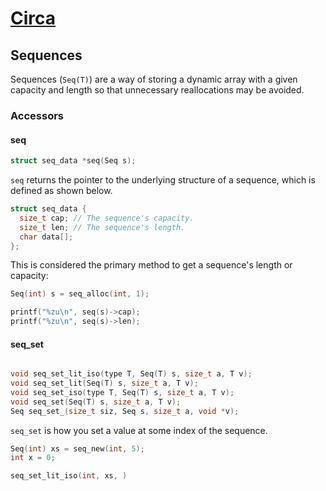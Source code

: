 # [Circa](../README.md)

## Sequences

Sequences (`Seq(T)`) are a way of storing a dynamic array with a given capacity
and length so that unnecessary reallocations may be avoided.

### Accessors

#### seq

```C
struct seq_data *seq(Seq s);
```

`seq` returns the pointer to the underlying structure of a sequence,
which is defined as shown below.

```C
struct seq_data {
  size_t cap; // The sequence's capacity.
  size_t len; // The sequence's length.
  char data[];
};
```

This is considered the primary method to get a sequence's length or capacity:

```C
Seq(int) s = seq_alloc(int, 1);

printf("%zu\n", seq(s)->cap);
printf("%zu\n", seq(s)->len);
```

#### seq_set

```C

void seq_set_lit_iso(type T, Seq(T) s, size_t a, T v);
void seq_set_lit(Seq(T) s, size_t a, T v);
void seq_set_iso(type T, Seq(T) s, size_t a, T v);
void seq_set(Seq(T) s, size_t a, T v);
Seq seq_set_(size_t siz, Seq s, size_t a, void *v);
```

`seq_set` is how you set a value at some index of the sequence.

```C
Seq(int) xs = seq_new(int, 5);
int x = 0;

seq_set_lit_iso(int, xs, )
```
